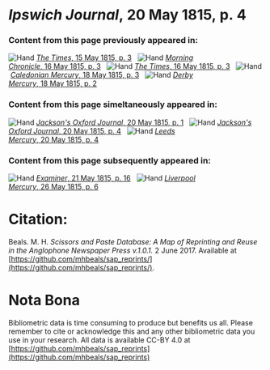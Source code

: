 # *Ipswich Journal*, 20 May 1815, p. 4  
  
### Content from this page previously appeared in:  
![Hand](http://scissorsandpaste.net/wp-content/uploads/2017/06/smallhandpointer.png) [*The Times*, 15 May 1815, p. 3](https://mhbeals.github.io/sap_html/The-Times/The-Times-15-May-1815-p-3)  
![Hand](http://scissorsandpaste.net/wp-content/uploads/2017/06/smallhandpointer.png) [*Morning Chronicle*, 16 May 1815, p. 3](https://mhbeals.github.io/sap_html/Morning-Chronicle/Morning-Chronicle-16-May-1815-p-3)  
![Hand](http://scissorsandpaste.net/wp-content/uploads/2017/06/smallhandpointer.png) [*The Times*, 16 May 1815, p. 3](https://mhbeals.github.io/sap_html/The-Times/The-Times-16-May-1815-p-3)  
![Hand](http://scissorsandpaste.net/wp-content/uploads/2017/06/smallhandpointer.png) [*Caledonian Mercury*, 18 May 1815, p. 3](https://mhbeals.github.io/sap_html/Caledonian-Mercury/Caledonian-Mercury-18-May-1815-p-3)  
![Hand](http://scissorsandpaste.net/wp-content/uploads/2017/06/smallhandpointer.png) [*Derby Mercury*, 18 May 1815, p. 2](https://mhbeals.github.io/sap_html/Derby-Mercury/Derby-Mercury-18-May-1815-p-2)  
  
### Content from this page simeltaneously appeared in:  
![Hand](http://scissorsandpaste.net/wp-content/uploads/2017/06/smallhandpointer.png) [*Jackson's Oxford Journal*, 20 May 1815, p. 1](https://mhbeals.github.io/sap_html/Jackson's-Oxford-Journal/Jackson's-Oxford-Journal-20-May-1815-p-1)  
![Hand](http://scissorsandpaste.net/wp-content/uploads/2017/06/smallhandpointer.png) [*Jackson's Oxford Journal*, 20 May 1815, p. 4](https://mhbeals.github.io/sap_html/Jackson's-Oxford-Journal/Jackson's-Oxford-Journal-20-May-1815-p-4)  
![Hand](http://scissorsandpaste.net/wp-content/uploads/2017/06/smallhandpointer.png) [*Leeds Mercury*, 20 May 1815, p. 4](https://mhbeals.github.io/sap_html/Leeds-Mercury/Leeds-Mercury-20-May-1815-p-4)  
  
### Content from this page subsequently appeared in:  
![Hand](http://scissorsandpaste.net/wp-content/uploads/2017/06/smallhandpointer.png) [*Examiner*, 21 May 1815, p. 16](https://mhbeals.github.io/sap_html/Examiner/Examiner-21-May-1815-p-16)  
![Hand](http://scissorsandpaste.net/wp-content/uploads/2017/06/smallhandpointer.png) [*Liverpool Mercury*, 26 May 1815, p. 6](https://mhbeals.github.io/sap_html/Liverpool-Mercury/Liverpool-Mercury-26-May-1815-p-6)  


# Citation: 

Beals. M. H. *Scissors and Paste Database: A Map of Reprinting and Reuse in the Anglophone Newspaper Press v.1.0.1.* 2 June 2017. Available at [https://github.com/mhbeals/sap_reprints/](https://github.com/mhbeals/sap_reprints/). 

# Nota Bona

Bibliometric data is time consuming to produce but benefits us all. Please remember to cite or acknowledge this and any other bibliometric data you use in your research. All data is available CC-BY 4.0 at [https://github.com/mhbeals/sap_reprints](https://github.com/mhbeals/sap_reprints)